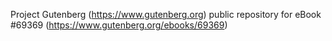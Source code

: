 Project Gutenberg (https://www.gutenberg.org) public repository for
eBook #69369 (https://www.gutenberg.org/ebooks/69369)
